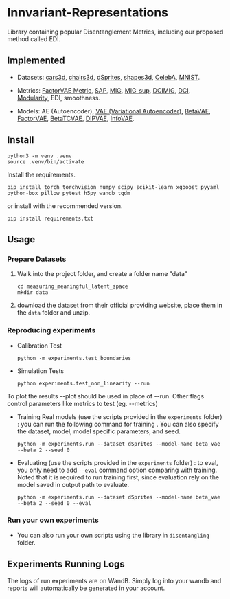 # Innvariant-Representations

Library containing popular Disentanglement Metrics, including our proposed method called EDI.

## Implemented

-   Datasets: [cars3d](https://proceedings.neurips.cc//paper/5845-deep-visual-analogy-making), [chairs3d](https://ieeexplore.ieee.org/document/6909876), [dSprites](https://github.com/deepmind/dsprites-dataset), [shapes3d](https://github.com/deepmind/3d-shapes), [CelebA](http://mmlab.ie.cuhk.edu.hk/projects/CelebA.html), [MNIST](http://yann.lecun.com/exdb/mnist/).
<!-- from .Generateds import generate -->
-   Metrics: [FactorVAE Metric](https://arxiv.org/abs/1802.05983), [SAP](https://arxiv.org/abs/1711.00848), [MIG](https://arxiv.org/abs/1802.04942), [MIG_sup](https://arxiv.org/abs/2002.10549), [DCIMIG](https://arxiv.org/abs/1910.05587), [DCI](https://openreview.net/forum?id=By-7dz-AZ), [Modularity](https://arxiv.org/abs/1802.05312), EDI, smoothness.

-   Models: AE (Autoencoder), [VAE (Variational Autoencoder)](https://arxiv.org/abs/1312.6114), [BetaVAE](https://openreview.net/forum?id=Sy2fzU9gl), [FactorVAE](https://arxiv.org/abs/1802.05983), [BetaTCVAE](https://arxiv.org/abs/1802.04942), [DIPVAE](https://arxiv.org/abs/1711.00848), [InfoVAE](https://arxiv.org/abs/1706.02262).

## Install

```shell
python3 -m venv .venv
source .venv/bin/activate
```

Install the requirements.

```shell
pip install torch torchvision numpy scipy scikit-learn xgboost pyyaml python-box pillow pytest h5py wandb tqdm
```

or install with the recommended version.

```shell
pip install requirements.txt
```

## Usage

### Prepare Datasets

1. Walk into the project folder, and create a folder name "data"
    ```
    cd measuring_meaningful_latent_space
    mkdir data
    ```
2. download the dataset from their official providing website, place them in the `data` folder and unzip.

### Reproducing experiments

-   Calibration Test

    ```shell
    python -m experiments.test_boundaries
    ```

-   Simulation Tests
    ```shell
    python experiments.test_non_linearity --run
    ```

To plot the results --plot should be used in place of --run. Other flags control parameters like metrics to test (eg. --metrics)

-   Training Real models (use the scripts provided in the `experiments` folder) : you can run the following command for training . You can also specify the dataset, model, model specific parameters, and seed.

    ```shell
    python -m experiments.run --dataset dSprites --model-name beta_vae --beta 2 --seed 0
    ```

-   Evaluating (use the scripts provided in the `experiments` folder) : to eval, you only need to add `--eval` command option comparing with training. Noted that it is required to run training first, since evaluation rely on the model saved in output path to evaluate.
    ```shell
    python -m experiments.run --dataset dSprites --model-name beta_vae --beta 2 --seed 0 --eval
    ```

### Run your own experiments

-   You can also run your own scripts using the library in `disentangling` folder.

## Experiments Running Logs

The logs of run experiments are on WandB.
Simply log into your wandb and reports will automatically be generated in your account.